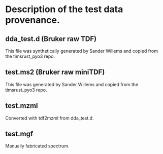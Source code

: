 # Description of the test data provenance.

## dda_test.d (Bruker raw TDF)

This file was synthetically generated by Sander Willems and copied from the timsrust_pyo3 repo.

## test.ms2 (Bruker raw miniTDF)

This file was generated by Sander Willems and copied from the timsrust_pyo3 repo.

## test.mzml

Converted with tdf2mzml from dda_test.d.

## test.mgf

Manually fabricated spectrum.
